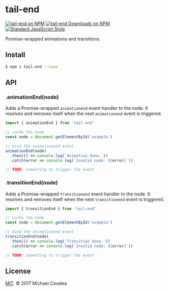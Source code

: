 # tail-end

[![tail-end on NPM](https://img.shields.io/npm/v/tail-end.svg?style=flat-square)](https://www.npmjs.com/package/tail-end) [![tail-end Downloads on NPM](https://img.shields.io/npm/dm/tail-end.svg?style=flat-square)](https://www.npmjs.com/package/tail-end) [![Standard JavaScript Style](https://img.shields.io/badge/code_style-standard-brightgreen.svg?style=flat-square)](http://standardjs.com/)

Promise-wrapped animations and transitions.

## Install

```sh
$ npm i tail-end --save
```

## API

### .animationEnd(node)

Adds a Promise-wrapped `animationend` event handler to the node. It resolves and removes itself when the next `animationend` event is triggered.

```javascript
import { animationEnd } from 'tail-end'

// cache the node
const node = document.getElementById('example')

// bind the animationend event
animationEnd(node)
  .then(() => console.log('Animation done.'))
  .catch(error => console.log(`Invalid node: ${error}`))

// TODO: something to trigger the event
```

### .transitionEnd(node)

Adds a Promise-wrapped `transitionend` event handler to the node. It resolves and removes itself when the next `transitionend` event is triggered.

```javascript
import { transitionEnd } from 'tail-end'

// cache the node
const node = document.getElementById('example')

// bind the animationend event
transitionEnd(node)
  .then(() => console.log('Transition done.'))
  .catch(error => console.log(`Invalid node: ${error}`))

// TODO: something to trigger the event
```

## License

[MIT](https://opensource.org/licenses/MIT). © 2017 Michael Cavalea
